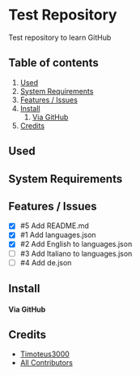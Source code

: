 # Test Repository
Test repository to learn GitHub

## Table of contents
1. [Used](#used)
1. [System Requirements](#system-requirements)
1. [Features / Issues](#features-/-issues)
1. [Install](#install)
    1. [Via GitHub](#via-github)
1. [Credits](#credits)

## Used

## System Requirements

## Features / Issues
* [X] #5 Add README.md 
* [X] #1 Add languages.json
* [X] #2 Add English to languages.json
* [ ] #3 Add Italiano to languages.json
* [ ] #4 Add de.json

## Install

#### Via GitHub

## Credits
* [Timoteus3000](https://github.com/Timoteus3000)
* [All Contributors](https://github.com/Timoteus3000/test/graphs/contributors)